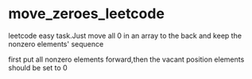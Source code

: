 # move_zeroes_leetcode

leetcode easy task.Just move all 0 in an array to the back and keep the nonzero elements' sequence

first put all nonzero elements forward,then the vacant position elements should be set to 0
